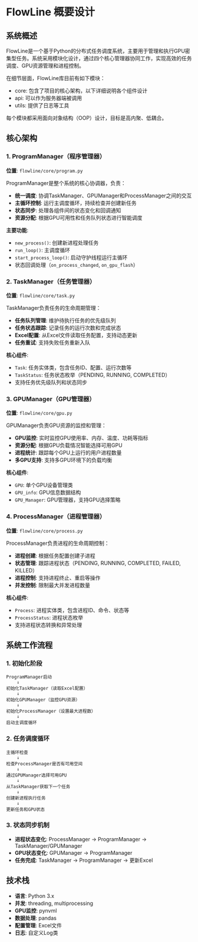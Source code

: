 # FlowLine 概要设计

## 系统概述

FlowLine是一个基于Python的分布式任务调度系统，主要用于管理和执行GPU密集型任务。系统采用模块化设计，通过四个核心管理器协同工作，实现高效的任务调度、GPU资源管理和进程控制。

在细节层面，FlowLine库目前有如下模块：

- core: 包含了项目的核心架构，以下详细说明各个组件设计
- api: 可以作为服务器端被调用
- utils: 提供了日志等工具

每个模块都采用面向对象结构（OOP）设计，目标是高内聚、低耦合。

## 核心架构

### 1. ProgramManager（程序管理器）
**位置**: `flowline/core/program.py`

ProgramManager是整个系统的核心协调器，负责：
- **统一调度**: 协调TaskManager、GPUManager和ProcessManager之间的交互
- **主循环控制**: 运行主调度循环，持续检查并创建新任务
- **状态同步**: 处理各组件间的状态变化和回调通知
- **资源分配**: 根据GPU可用性和任务队列状态进行智能调度

**主要功能**:
- `new_process()`: 创建新进程处理任务
- `run_loop()`: 主调度循环
- `start_process_loop()`: 启动守护线程运行主循环
- 状态回调处理（`on_process_changed`, `on_gpu_flash`）

### 2. TaskManager（任务管理器）
**位置**: `flowline/core/task.py`

TaskManager负责任务的生命周期管理：
- **任务队列管理**: 维护待执行任务的优先级队列
- **任务状态跟踪**: 记录任务的运行次数和完成状态
- **Excel配置**: 从Excel文件读取任务配置，支持动态更新
- **任务重试**: 支持失败任务重新入队

**核心组件**:
- `Task`: 任务实体类，包含任务ID、配置、运行次数等
- `TaskStatus`: 任务状态枚举（PENDING, RUNNING, COMPLETED）
- 支持任务优先级队列和状态同步

### 3. GPUManager（GPU管理器）
**位置**: `flowline/core/gpu.py`

GPUManager负责GPU资源的监控和管理：
- **GPU监控**: 实时监控GPU使用率、内存、温度、功耗等指标
- **资源分配**: 根据GPU负载情况智能选择可用GPU
- **进程统计**: 跟踪每个GPU上运行的用户进程数量
- **多GPU支持**: 支持多GPU环境下的负载均衡

**核心组件**:
- `GPU`: 单个GPU设备管理类
- `GPU_info`: GPU信息数据结构
- `GPU_Manager`: GPU管理器，支持GPU选择策略

### 4. ProcessManager（进程管理器）
**位置**: `flowline/core/process.py`

ProcessManager负责进程的生命周期控制：
- **进程创建**: 根据任务配置创建子进程
- **状态管理**: 跟踪进程状态（PENDING, RUNNING, COMPLETED, FAILED, KILLED）
- **进程控制**: 支持进程终止、重启等操作
- **并发控制**: 限制最大并发进程数量

**核心组件**:
- `Process`: 进程实体类，包含进程ID、命令、状态等
- `ProcessStatus`: 进程状态枚举
- 支持进程状态转换和异常处理

## 系统工作流程

### 1. 初始化阶段
```
ProgramManager启动
    ↓
初始化TaskManager（读取Excel配置）
    ↓
初始化GPUManager（监控GPU资源）
    ↓
初始化ProcessManager（设置最大进程数）
    ↓
启动主调度循环
```

### 2. 任务调度循环
```
主循环检查
    ↓
检查ProcessManager是否有可用空间
    ↓
通过GPUManager选择可用GPU
    ↓
从TaskManager获取下一个任务
    ↓
创建新进程执行任务
    ↓
更新任务和GPU状态
```

### 3. 状态同步机制
- **进程状态变化**: ProcessManager → ProgramManager → TaskManager/GPUManager
- **GPU状态变化**: GPUManager → ProgramManager
- **任务完成**: TaskManager → ProgramManager → 更新Excel


## 技术栈

- **语言**: Python 3.x
- **并发**: threading, multiprocessing
- **GPU监控**: pynvml
- **数据处理**: pandas
- **配置管理**: Excel文件
- **日志**: 自定义Log类


